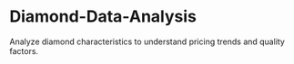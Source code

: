 # Diamond-Data-Analysis
Analyze diamond characteristics to understand pricing trends and quality factors.
